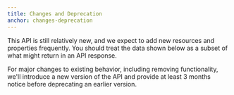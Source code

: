```yaml
---
title: Changes and Deprecation
anchor: changes-deprecation
---
```


This API is still relatively new, and we expect to add new resources and properties frequently. You should treat the data shown below as a subset of what might return in an API response.

For major changes to existing behavior, including removing functionality, we'll introduce a new version of the API and provide at least 3 months notice before deprecating an earlier version.
